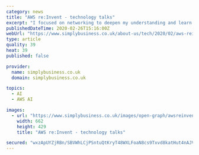 ```yaml
---
category: news
title: "AWS re:Invent - technology talks"
excerpt: "I focused on networking to deepen my understanding and learn about new products. The ML theme underlined re:Invent this year and I’m keen to dig deeper into SageMaker Studio to explore how it can be applied at Simply Business. One last takeaway, from Andy Jassy - CEO of AWS: Don't put off until tomorrow what you can do today. Don't put off ..."
publishedDateTime: 2020-02-26T15:16:00Z
webUrl: "https://www.simplybusiness.co.uk/about-us/tech/2020/02/aws-reinvent-interview/"
type: article
quality: 39
heat: 39
published: false

provider:
  name: simplybusiness.co.uk
  domain: simplybusiness.co.uk

topics:
  - AI
  - AWS AI

images:
  - url: "https://www.simplybusiness.co.uk/images/open-graph/awsreinvent.jpg"
    width: 662
    height: 429
    title: "AWS re:Invent - technology talks"

secured: "wxzApUYZjRBn/SBVWhLCjPSntuQtKryT48WXLFoaN8cs9Txvd8katHut4nAJV6zGE1hZk3SlN1g8KReoEdzZTEkeqp2F+ECiLP+ys2NSUaZdsJVqYf0b75XxHkQJVIcDsyPfV1eGWjVQvz8iFvJm6FMggouuHOMjvHKQ71SO7fzJ7qQBHCqR403YB7h/B7l0OtDFIQmwsGvvhbVTQLsdH2v8UEHdTaS53KR6ry2NSJoQCrdhss4CZajtCMI6hPDw1dVnD85WTBUy3N1XYwosdWiJe9o/5ukNP2oMv0BCs3Xvxb5Nr/T03zNYg1dofr+M;LEV/DTlhiyb05PcEdOvh+w=="
---
```


